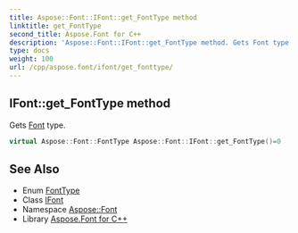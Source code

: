 ```yaml
---
title: Aspose::Font::IFont::get_FontType method
linktitle: get_FontType
second_title: Aspose.Font for C++
description: 'Aspose::Font::IFont::get_FontType method. Gets Font type in C++.'
type: docs
weight: 100
url: /cpp/aspose.font/ifont/get_fonttype/
---
```

## IFont::get_FontType method


Gets [Font](../../font/) type.

```cpp
virtual Aspose::Font::FontType Aspose::Font::IFont::get_FontType()=0
```

## See Also

* Enum [FontType](../../fonttype/)
* Class [IFont](../)
* Namespace [Aspose::Font](../../)
* Library [Aspose.Font for C++](../../../)
